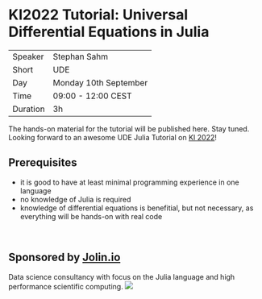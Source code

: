 # KI2022 Tutorial: Universal Differential Equations in Julia

|          |                       |
| -------- | --------------------- |
| Speaker  | Stephan Sahm          |
| Short    | UDE                   |
| Day      | Monday 10th September |
| Time     | 09:00 - 12:00 CEST    |
| Duration | 3h                    |

The hands-on material for the tutorial will be published here. Stay tuned.
Looking forward to an awesome UDE Julia Tutorial on [KI 2022](https://ki2022.gi.de/)!

## Prerequisites
- it is good to have at least minimal programming experience in one language
- no knowledge of Julia is required
- knowledge of differential equations is benefitial, but not necessary, as everything will be hands-on with real code

<br>

## Sponsored by [Jolin.io](https://www.jolin.io)
Data science consultancy with focus on the Julia language and high performance scientific computing.
![](https://www.jolin.io/assets/Jolin/Jolin-Banner-Website-v1.1-darkmode.webp)

